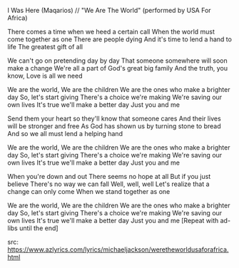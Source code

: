 I Was Here (Maqarios) // "We Are The World"
(performed by USA For Africa)

There comes a time when we heed a certain call
When the world must come together as one
There are people dying
And it's time to lend a hand to life
The greatest gift of all

We can't go on pretending day by day
That someone somewhere will soon make a change
We're all a part of God's great big family
And the truth, you know,
Love is all we need

We are the world,
We are the children
We are the ones who make a brighter day
So, let's start giving
There's a choice we're making
We're saving our own lives
It's true we'll make a better day
Just you and me

Send them your heart so they'll know that someone cares
And their lives will be stronger and free
As God has shown us by turning stone to bread
And so we all must lend a helping hand

We are the world,
We are the children
We are the ones who make a brighter day
So, let's start giving
There's a choice we're making
We're saving our own lives
It's true we'll make a better day
Just you and me

When you're down and out
There seems no hope at all
But if you just believe
There's no way we can fall
Well, well, well
Let's realize that a change can only come
When we stand together as one

We are the world,
We are the children
We are the ones who make a brighter day
So, let's start giving
There's a choice we're making
We're saving our own lives
It's true we'll make a better day
Just you and me
[Repeat with ad-libs until the end]


src: https://www.azlyrics.com/lyrics/michaeljackson/weretheworldusaforafrica.html